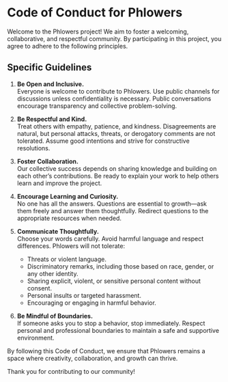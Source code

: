 # Code of Conduct for Phlowers

Welcome to the Phlowers project! We aim to foster a welcoming, collaborative, and respectful community. By participating in this project, you agree to adhere to the following principles.

## Specific Guidelines

1. **Be Open and Inclusive.**  
Everyone is welcome to contribute to Phlowers. Use public channels for discussions unless confidentiality is necessary. Public conversations encourage transparency and collective problem-solving.

2. **Be Respectful and Kind.**    
Treat others with empathy, patience, and kindness. Disagreements are natural, but personal attacks, threats, or derogatory comments are not tolerated. Assume good intentions and strive for constructive resolutions.

3. **Foster Collaboration.**  
Our collective success depends on sharing knowledge and building on each other’s contributions. Be ready to explain your work to help others learn and improve the project.

4. **Encourage Learning and Curiosity.**  
No one has all the answers. Questions are essential to growth—ask them freely and answer them thoughtfully. Redirect questions to the appropriate resources when needed.

5.  **Communicate Thoughtfully.**  
Choose your words carefully. Avoid harmful language and respect differences. Phlowers will not tolerate:
    - Threats or violent language.
    - Discriminatory remarks, including those based on race, gender, or any other identity.
    - Sharing explicit, violent, or sensitive personal content without consent.
    - Personal insults or targeted harassment.
    - Encouraging or engaging in harmful behavior.

6. **Be Mindful of Boundaries.**  
If someone asks you to stop a behavior, stop immediately. Respect personal and professional boundaries to maintain a safe and supportive environment.

By following this Code of Conduct, we ensure that Phlowers remains a space where creativity, collaboration, and growth can thrive. 

Thank you for contributing to our community!  